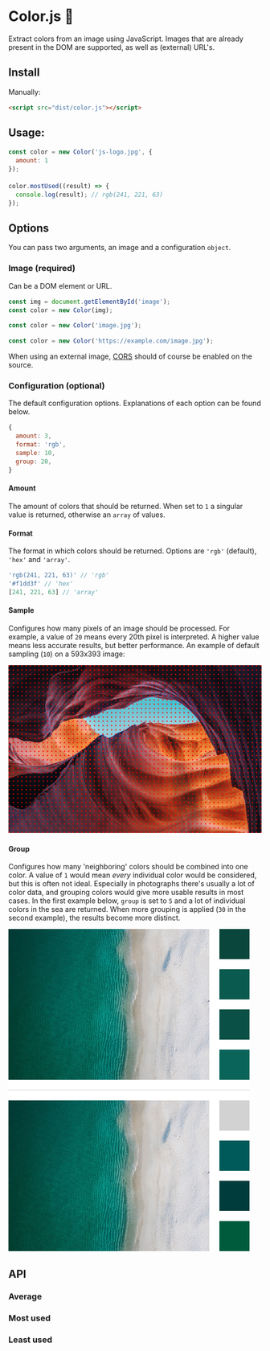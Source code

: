 # Color.js 🎨

Extract colors from an image using JavaScript. Images that are already present in the DOM are supported, as well as (external) URL's.

## Install

Manually:

```html
<script src="dist/color.js"></script>
```

## Usage:

```js
const color = new Color('js-logo.jpg', {
  amount: 1
});

color.mostUsed((result) => {
  console.log(result); // rgb(241, 221, 63)
});
```

## Options

You can pass two arguments, an image and a configuration `object`.

### Image (required)

Can be a DOM element or URL.

```js
const img = document.getElementById('image');
const color = new Color(img);
```

```js
const color = new Color('image.jpg');
```

```js
const color = new Color('https://example.com/image.jpg');
```

When using an external image, [CORS](http://enable-cors.org/) should of course be enabled on the source.

### Configuration (optional)

The default configuration options. Explanations of each option can be found below.

```js
{
  amount: 3,
  format: 'rgb',
  sample: 10,
  group: 20,
}
```

#### Amount

The amount of colors that should be returned. When set to `1` a singular value is returned, otherwise an `array` of values.

#### Format

The format in which colors should be returned. Options are `'rgb'` (default), `'hex'` and `'array'`.

```js
'rgb(241, 221, 63)' // 'rgb'
'#f1dd3f' // 'hex'
[241, 221, 63] // 'array'
```

#### Sample

Configures how many pixels of an image should be processed. For example, a value of `20` means every 20th pixel is interpreted. A higher value means less accurate results, but better performance. An example of default sampling (`10`) on a 593x393 image:

![Sample](img/sample.jpg)

#### Group

Configures how many 'neighboring' colors should be combined into one color. A value of `1` would mean _every_ individual color would be considered, but this is often not ideal. Especially in photographs there's usually a lot of color data, and grouping colors would give more usable results in most cases. In the first example below, `group` is set to `5` and a lot of individual colors in the sea are returned. When more grouping is applied (`30` in the second example), the results become more distinct.

![Group](img/group.jpg)

## API

### Average

### Most used

### Least used

